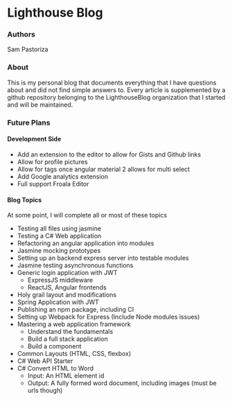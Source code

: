 # Lighthouse Blog

### Authors
Sam Pastoriza

### About
This is my personal blog that documents everything that I have questions about and did not find simple answers to. Every article is supplemented by a github repository belonging to the LighthouseBlog organization that I started and will be maintained.

### Future Plans

#### Development Side
* Add an extension to the editor to allow for Gists and Github links
* Allow for profile pictures
* Allow for tags once angular material 2 allows for multi select
* Add Google analytics extension
* Full support Froala Editor

#### Blog Topics
At some point, I will complete all or most of these topics
* Testing all files using jasmine
* Testing a C# Web application
* Refactoring an angular application into modules
* Jasmine mocking prototypes
* Setting up an backend express server into testable modules
* Jasmine testing asynchronous functions
* Generic login application with JWT
    * ExpressJS middleware
    * ReactJS, Angular frontends
* Holy grail layout and modifications
* Spring Application with JWT
* Publishing an npm package, including CI
* Setting up Webpack for Express (Include Node modules issues)
* Mastering a web application framework
    * Understand the fundamentals
    * Build a full stack application
    * Build a component
* Common Layouts (HTML, CSS, flexbox)
* C# Web API Starter
* C# Convert HTML to Word
    * Input: An HTML element id
    * Output: A fully formed word document, including images (must be urls though)

